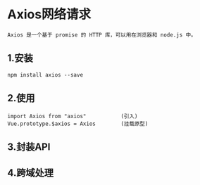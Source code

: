 # Axios网络请求
    Axios 是一个基于 promise 的 HTTP 库，可以用在浏览器和 node.js 中。
## 1.安装
    npm install axios --save 
## 2.使用
    import Axios from "axios"           (引入)
    Vue.prototype.$axios = Axios        (挂载原型)
## 3.封装API
## 4.跨域处理
    

